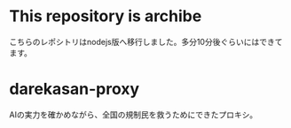 # This repository is archibe
こちらのレポシトリはnodejs版へ移行しました。多分10分後ぐらいにはできてます。
# darekasan-proxy
AIの実力を確かめながら、全国の規制民を救うためにできたプロキシ。

